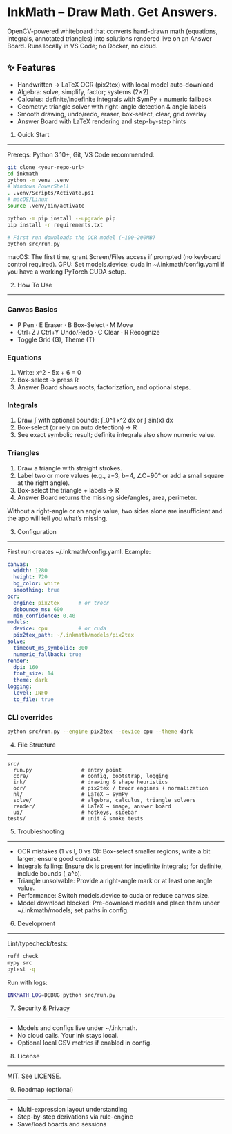 InkMath – Draw Math. Get Answers.
=================================

OpenCV-powered whiteboard that converts hand-drawn math (equations, integrals, annotated triangles) into solutions rendered live on an Answer Board. Runs locally in VS Code; no Docker, no cloud.

✨ Features
----------

- Handwritten → LaTeX OCR (pix2tex) with local model auto-download
- Algebra: solve, simplify, factor; systems (2×2)
- Calculus: definite/indefinite integrals with SymPy + numeric fallback
- Geometry: triangle solver with right-angle detection & angle labels
- Smooth drawing, undo/redo, eraser, box-select, clear, grid overlay
- Answer Board with LaTeX rendering and step-by-step hints

1) Quick Start
--------------

Prereqs: Python 3.10+, Git, VS Code recommended.

```bash
git clone <your-repo-url>
cd inkmath
python -m venv .venv
# Windows PowerShell
. .venv/Scripts/Activate.ps1
# macOS/Linux
source .venv/bin/activate

python -m pip install --upgrade pip
pip install -r requirements.txt

# First run downloads the OCR model (~100–200MB)
python src/run.py
```

macOS: The first time, grant Screen/Files access if prompted (no keyboard control required).
GPU: Set models.device: cuda in ~/.inkmath/config.yaml if you have a working PyTorch CUDA setup.

2) How To Use
-------------

### Canvas Basics

- P Pen · E Eraser · B Box-Select · M Move
- Ctrl+Z / Ctrl+Y Undo/Redo · C Clear · R Recognize
- Toggle Grid (G), Theme (T)

### Equations

1. Write: x^2 - 5x + 6 = 0
2. Box-select → press R
3. Answer Board shows roots, factorization, and optional steps.

### Integrals

1. Draw ∫ with optional bounds: ∫_0^1 x^2 dx or ∫ sin(x) dx
2. Box-select (or rely on auto detection) → R
3. See exact symbolic result; definite integrals also show numeric value.

### Triangles

1. Draw a triangle with straight strokes.
2. Label two or more values (e.g., a=3, b=4, ∠C=90° or add a small square at the right angle).
3. Box-select the triangle + labels → R
4. Answer Board returns the missing side/angles, area, perimeter.

Without a right-angle or an angle value, two sides alone are insufficient and the app will tell you what’s missing.

3) Configuration
----------------

First run creates ~/.inkmath/config.yaml. Example:

```yaml
canvas:
  width: 1280
  height: 720
  bg_color: white
  smoothing: true
ocr:
  engine: pix2tex      # or trocr
  debounce_ms: 600
  min_confidence: 0.40
models:
  device: cpu          # or cuda
  pix2tex_path: ~/.inkmath/models/pix2tex
solve:
  timeout_ms_symbolic: 800
  numeric_fallback: true
render:
  dpi: 160
  font_size: 14
  theme: dark
logging:
  level: INFO
  to_file: true
```

### CLI overrides

```bash
python src/run.py --engine pix2tex --device cpu --theme dark
```

4) File Structure
-----------------

```
src/
  run.py                # entry point
  core/                 # config, bootstrap, logging
  ink/                  # drawing & shape heuristics
  ocr/                  # pix2tex / trocr engines + normalization
  nl/                   # LaTeX → SymPy
  solve/                # algebra, calculus, triangle solvers
  render/               # LaTeX → image, answer board
  ui/                   # hotkeys, sidebar
tests/                  # unit & smoke tests
```

5) Troubleshooting
------------------

- OCR mistakes (1 vs l, 0 vs O): Box-select smaller regions; write a bit larger; ensure good contrast.
- Integrals failing: Ensure dx is present for indefinite integrals; for definite, include bounds (_a^b).
- Triangle unsolvable: Provide a right-angle mark or at least one angle value.
- Performance: Switch models.device to cuda or reduce canvas size.
- Model download blocked: Pre-download models and place them under ~/.inkmath/models; set paths in config.

6) Development
--------------

Lint/typecheck/tests:

```bash
ruff check
mypy src
pytest -q
```

Run with logs:

```bash
INKMATH_LOG=DEBUG python src/run.py
```

7) Security & Privacy
---------------------

- Models and configs live under ~/.inkmath.
- No cloud calls. Your ink stays local.
- Optional local CSV metrics if enabled in config.

8) License
---------

MIT. See LICENSE.

9) Roadmap (optional)
---------------------

- Multi-expression layout understanding
- Step-by-step derivations via rule-engine
- Save/load boards and sessions
